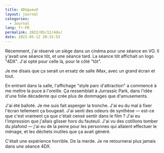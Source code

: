 ```yaml
---
title: 4DégueuX
layout: journal
categories:
  - Journal
lang: fr-FR
permalink: 2022/05/12/4dx/
date: 2022-05-12 20:32:53
---
```


Récemment, j'ai réservé un siège dans un cinéma pour une séance en VO. Il y'avait une séance tôt, et une séance tard. La séance tôt affichait un logo "4DX". J'ai opté pour celle là, pour le côté "tôt".

Je me disais que ça serait un ersatz de salle iMax, avec un grand écran et tout.

En entrant dans la salle, l'affichage "style parc d'attraction" a commencé à me mettre la puce à l'oreille. Ça ressemblait à Jurrassic Park, dans l'idée d'une folie décadente qui crée plus de dommages que d'amusements.

J'ai été balloté.
Je me suis fait asperger la tronche.
J'ai eu du mal à fixer l'écran tellement ça bougeait.
J'ai senti des odeurs de synthèse — est-ce que c'est vraiment ça que c'était censé sentir dans le film ?
J'ai eu l'impression que j'allais glisser hors du fauteuil.
J'ai vu des cotillons tomber du plafond — j'ai eu de la peine pour les personnes qui allaient effectuer le ménage, et les déchets inutiles que ça avait généré.

C'était une expérience horrible. De la merde.
Je ne retournerai plus jamais dans une séance 4DX.